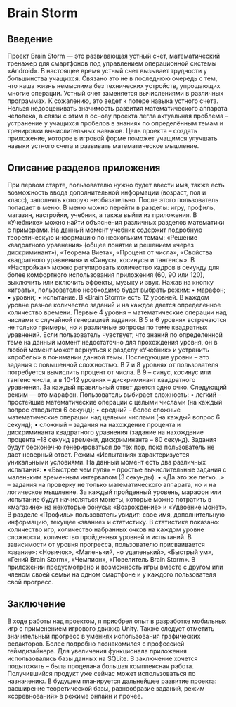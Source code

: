 # Brain Storm

## Введение
Проект Brain Storm — это развивающая устный счет, математический тренажер для смартфонов под управлением операционной системы «Android». 
В настоящее время устный счет вызывает трудности у большинства учащихся. Связано это не в последнюю очередь с тем, что наша жизнь немыслима без технических устройств, упрощающих многие операции. Устный счет заменяется вычислениями в различных программах. К сожалению, это ведет к потере навыка устного счета. Нельзя недооценивать значимость развития математического аппарата человека, в связи с этим в основу проекта легла актуальная проблема – устранение у учащихся пробелов в знаниях по определённым темам и тренировки вычислительных навыков.
Цель проекта – создать приложение, которое в игровой форме поможет учащимся улучшать навыки устного счета и развивать математическое мышление.
## Описание разделов приложения
При первом старте, пользователю нужно будет ввести имя, также есть возможность ввода дополнительной информации (возраст, пол и класс), заполнять которую необязательно. После этого пользователь попадает в меню. В меню можно перейти в разделы: игру, профиль, магазин, настройки, учебник, а также выйти из приложения. 
В «Учебнике» можно найти объяснения различных разделов математики с примерами. На данный момент учебник содержит подробную теоретическую информацию по нескольким темам: «Решение квадратного уравнения» (общее понятие и решением «через дискриминант»), «Теорема Виета», «Процент от числа», «Свойства квадратного уравнения» и «Синусы, косинусы и тангенсы». 
В «Настройках» можно регулировать количество кадров в секунду для более комфортного использования приложения (60, 90 или 120), выключить или включить эффекты, музыку и звук. 
Нажав на кнопку «играть», пользователю необходимо будет выбрать режим:
    • марафон; 
    • уровни;
    • испытание. 
    В «Brain Storm» есть 12 уровней. В каждом уровне разное количество заданий и на каждое дается определенное количество времени. Первые 4 уровня ­– математические операции над числами с случайной генерацией задания. В 5 и 6 уровнях встречаются не только примеры, но и различные вопросы по теме квадратных уравнений. Если пользователь чувствует, что знаний по определенной теме на данный момент недостаточно для прохождения уровня, он в любой момент может вернуться к разделу «Учебник» и устранить «пробелы» в понимании данной темы. Последующие уровни – это задания с повышенной сложностью. В 7 и 8 уровнях от пользователя потребуется вычислить процент от числа. В 9 – синус, косинус или тангенс числа, а в 10-12 уровнях – дискриминант квадратного уравнения. За каждый правильный ответ дается одно очко.
Следующий режим — это марафон. Пользователь выбирает сложность:
    •  легкий – простейшие математические операции с целыми числами (на каждый вопрос отводится 6 секунд);
    •  средний – более сложные математические операции над целыми числами (на каждый вопрос 6 секунд);
    •  сложный – задания на нахождение процента и дискриминанта квадратного уравнения (задание на нахождение процента –18 секунд времени, дискриминанта – 80 секунд).
Задания будут бесконечно генерироваться до тех пор, пока пользователь не даст неверный ответ. 
Режим «Испытания» характеризуется уникальными условиями. На данный момент есть два различных испытания:
    •   «Быстрее чем пуля» – простые вычислительные задания с маленьким временным интервалом (3 секунды). 
    •  «Да это же легко...» – задания на проверку не только математического аппарата, но и на логическое мышление.
За каждый пройденный уровень, марафон или испытание будут начисляться монеты, которые можно потратить в «магазине» на некоторые бонусы: «Возрождение» и «Удвоение монет».
В разделе «Профиль» пользователь увидит: свое имя, дополнительную информацию, текущее «звание» и статистику. В статистике показано: количество игр, количество набранных очков на каждом уровне сложности, количество пройденных уровней и испытаний. 
В зависимости от уровня прогресса, пользователю присваивается «звание»: «Новичок», «Маленький, но удаленький», «Быстрый ум», «Гений Brain Storm», «Чемпион», «Повелитель Brain Storm». В приложении предусмотрено и возможность игры вместе с другом или членом своей семьи на одном смартфоне и у каждого пользователя свой прогресс.
## Заключение
В ходе работы над проектом, я приобрел опыт в разработке мобильных игр с применением игрового движка Unity. Также следует отметить значительный прогресс в умениях использования графических редакторов. Более подробно познакомился с профессией геймдизайнера. Для увеличения функционала приложения использовались базы данных на SQLite. 
В заключение хочется подытожить – была проделана большая комплексная работа. Получившийся продукт уже сейчас может использоваться по назначению. В будущем планируется дальнейшее развитие проекта: расширение теоретической базы, разнообразие заданий, режим «соревнований» в режиме онлайн и прочее.
